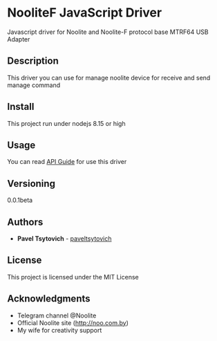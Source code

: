 # NooliteF JavaScript Driver

Javascript driver for Noolite and Noolite-F protocol base MTRF64 USB Adapter

## Description

This driver you can use for manage noolite device for receive and send manage command

## Install

This project run under nodejs 8.15 or high

## Usage

You can read [API Guide](api-guide.md) for use this driver


## Versioning

0.0.1beta

## Authors

* **Pavel Tsytovich** - [paveltsytovich](https://github.com/paveltsytovich)


## License

This project is licensed under the MIT License

## Acknowledgments

* Telegram channel @Noolite
* Official Noolite site (http://noo.com.by)
* My wife for creativity support

